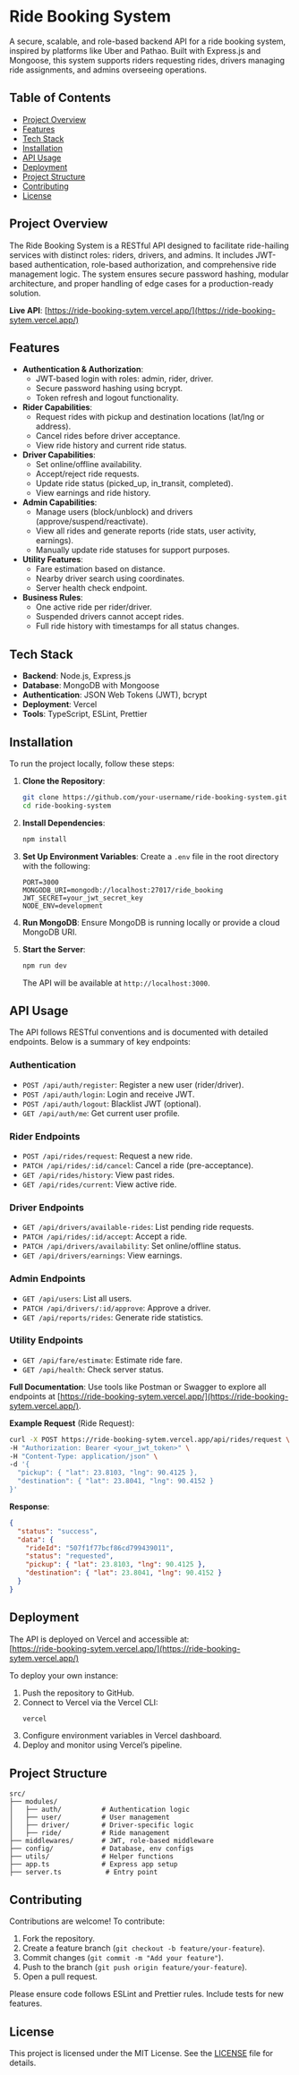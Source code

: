# Ride Booking System

A secure, scalable, and role-based backend API for a ride booking system, inspired by platforms like Uber and Pathao. Built with Express.js and Mongoose, this system supports riders requesting rides, drivers managing ride assignments, and admins overseeing operations.

## Table of Contents
- [Project Overview](#project-overview)
- [Features](#features)
- [Tech Stack](#tech-stack)
- [Installation](#installation)
- [API Usage](#api-usage)
- [Deployment](#deployment)
- [Project Structure](#project-structure)
- [Contributing](#contributing)
- [License](#license)

## Project Overview
The Ride Booking System is a RESTful API designed to facilitate ride-hailing services with distinct roles: riders, drivers, and admins. It includes JWT-based authentication, role-based authorization, and comprehensive ride management logic. The system ensures secure password hashing, modular architecture, and proper handling of edge cases for a production-ready solution.

**Live API**: [https://ride-booking-sytem.vercel.app/](https://ride-booking-sytem.vercel.app/)

## Features
- **Authentication & Authorization**:
  - JWT-based login with roles: admin, rider, driver.
  - Secure password hashing using bcrypt.
  - Token refresh and logout functionality.
- **Rider Capabilities**:
  - Request rides with pickup and destination locations (lat/lng or address).
  - Cancel rides before driver acceptance.
  - View ride history and current ride status.
- **Driver Capabilities**:
  - Set online/offline availability.
  - Accept/reject ride requests.
  - Update ride status (picked_up, in_transit, completed).
  - View earnings and ride history.
- **Admin Capabilities**:
  - Manage users (block/unblock) and drivers (approve/suspend/reactivate).
  - View all rides and generate reports (ride stats, user activity, earnings).
  - Manually update ride statuses for support purposes.
- **Utility Features**:
  - Fare estimation based on distance.
  - Nearby driver search using coordinates.
  - Server health check endpoint.
- **Business Rules**:
  - One active ride per rider/driver.
  - Suspended drivers cannot accept rides.
  - Full ride history with timestamps for all status changes.

## Tech Stack
- **Backend**: Node.js, Express.js
- **Database**: MongoDB with Mongoose
- **Authentication**: JSON Web Tokens (JWT), bcrypt
- **Deployment**: Vercel
- **Tools**: TypeScript, ESLint, Prettier

## Installation
To run the project locally, follow these steps:

1. **Clone the Repository**:
   ```bash
   git clone https://github.com/your-username/ride-booking-system.git
   cd ride-booking-system
   ```

2. **Install Dependencies**:
   ```bash
   npm install
   ```

3. **Set Up Environment Variables**:
   Create a `.env` file in the root directory with the following:
   ```
   PORT=3000
   MONGODB_URI=mongodb://localhost:27017/ride_booking
   JWT_SECRET=your_jwt_secret_key
   NODE_ENV=development
   ```

4. **Run MongoDB**:
   Ensure MongoDB is running locally or provide a cloud MongoDB URI.

5. **Start the Server**:
   ```bash
   npm run dev
   ```
   The API will be available at `http://localhost:3000`.

## API Usage
The API follows RESTful conventions and is documented with detailed endpoints. Below is a summary of key endpoints:

### Authentication
- `POST /api/auth/register`: Register a new user (rider/driver).
- `POST /api/auth/login`: Login and receive JWT.
- `POST /api/auth/logout`: Blacklist JWT (optional).
- `GET /api/auth/me`: Get current user profile.

### Rider Endpoints
- `POST /api/rides/request`: Request a new ride.
- `PATCH /api/rides/:id/cancel`: Cancel a ride (pre-acceptance).
- `GET /api/rides/history`: View past rides.
- `GET /api/rides/current`: View active ride.

### Driver Endpoints
- `GET /api/drivers/available-rides`: List pending ride requests.
- `PATCH /api/rides/:id/accept`: Accept a ride.
- `PATCH /api/drivers/availability`: Set online/offline status.
- `GET /api/drivers/earnings`: View earnings.

### Admin Endpoints
- `GET /api/users`: List all users.
- `PATCH /api/drivers/:id/approve`: Approve a driver.
- `GET /api/reports/rides`: Generate ride statistics.

### Utility Endpoints
- `GET /api/fare/estimate`: Estimate ride fare.
- `GET /api/health`: Check server status.

**Full Documentation**: Use tools like Postman or Swagger to explore all endpoints at [https://ride-booking-sytem.vercel.app/](https://ride-booking-sytem.vercel.app/).

**Example Request** (Ride Request):
```bash
curl -X POST https://ride-booking-sytem.vercel.app/api/rides/request \
-H "Authorization: Bearer <your_jwt_token>" \
-H "Content-Type: application/json" \
-d '{
  "pickup": { "lat": 23.8103, "lng": 90.4125 },
  "destination": { "lat": 23.8041, "lng": 90.4152 }
}'
```

**Response**:
```json
{
  "status": "success",
  "data": {
    "rideId": "507f1f77bcf86cd799439011",
    "status": "requested",
    "pickup": { "lat": 23.8103, "lng": 90.4125 },
    "destination": { "lat": 23.8041, "lng": 90.4152 }
  }
}
```

## Deployment
The API is deployed on Vercel and accessible at:  
[https://ride-booking-sytem.vercel.app/](https://ride-booking-sytem.vercel.app/)

To deploy your own instance:
1. Push the repository to GitHub.
2. Connect to Vercel via the Vercel CLI:
   ```bash
   vercel
   ```
3. Configure environment variables in Vercel dashboard.
4. Deploy and monitor using Vercel’s pipeline.

## Project Structure
```plaintext
src/
├── modules/
│   ├── auth/          # Authentication logic
│   ├── user/          # User management
│   ├── driver/        # Driver-specific logic
│   ├── ride/          # Ride management
├── middlewares/       # JWT, role-based middleware
├── config/            # Database, env configs
├── utils/             # Helper functions
├── app.ts             # Express app setup
├── server.ts           # Entry point
```

## Contributing
Contributions are welcome! To contribute:
1. Fork the repository.
2. Create a feature branch (`git checkout -b feature/your-feature`).
3. Commit changes (`git commit -m "Add your feature"`).
4. Push to the branch (`git push origin feature/your-feature`).
5. Open a pull request.

Please ensure code follows ESLint and Prettier rules. Include tests for new features.

## License
This project is licensed under the MIT License. See the [LICENSE](LICENSE) file for details.
